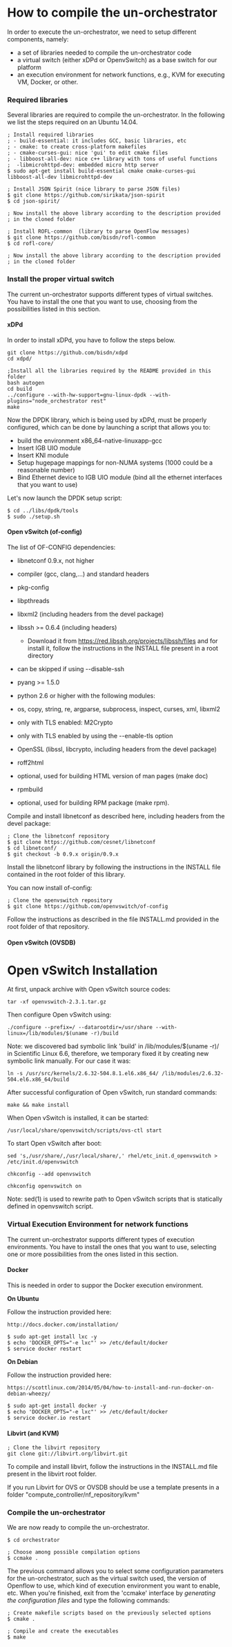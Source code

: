 # How to compile the un-orchestrator

In order to execute the un-orchestrator, we need to setup different components, namely:

  * a set of libraries needed to compile the un-orchestrator code
  * a virtual switch (either xDPd or OpenvSwitch) as a base switch for
    our platform
  * an execution environment for network functions, e.g., KVM for
    executing VM, Docker, or other.

### Required libraries

Several libraries are required to compile the un-orchestrator.
In the following we list the steps required on an Ubuntu 14.04.

	; Install required libraries
	; - build-essential: it includes GCC, basic libraries, etc
	; - cmake: to create cross-platform makefiles
	; - cmake-curses-gui: nice 'gui' to edit cmake files
	; - libboost-all-dev: nice c++ library with tons of useful functions
	;  -libmicrohttpd-dev: embedded micro http server
	$ sudo apt-get install build-essential cmake cmake-curses-gui libboost-all-dev libmicrohttpd-dev

	; Install JSON Spirit (nice library to parse JSON files)
	$ git clone https://github.com/sirikata/json-spirit
	$ cd json-spirit/

	; Now install the above library according to the description provided
	; in the cloned folder

	; Install ROFL-common  (library to parse OpenFlow messages)
	$ git clone https://github.com/bisdn/rofl-common  
	$ cd rofl-core/

	; Now install the above library according to the description provided
	; in the cloned folder


### Install the proper virtual switch

The current un-orchestrator supports different types of virtual switches.
You have to install the one that you want to use, choosing from the
possibilities listed in this section.


#### xDPd

In order to install xDPd, you have to follow the steps below.

	git clone https://github.com/bisdn/xdpd  
	cd xdpd/  

	;Install all the libraries required by the README provided in this folder  
	bash autogen  
	cd build  
	../configure --with-hw-support=gnu-linux-dpdk --with-plugins="node_orchestrator rest"   
	make

Now the DPDK library, which is being used by xDPd, must be properly
configured, which can be done by launching a script that allows you to:

  * build the environment x86_64-native-linuxapp-gcc
  * Insert IGB UIO module
  * Insert KNI module
  * Setup hugepage mappings for non-NUMA systems (1000 could be a
    reasonable number)
  * Bind Ethernet device to IGB UIO module (bind all the ethernet
    interfaces that you want to use)

Let's now launch the DPDK setup script:

	$ cd ../libs/dpdk/tools  
	$ sudo ./setup.sh  


#### Open vSwitch (of-config)

The list of OF-CONFIG dependencies:

- libnetconf 0.9.x, not higher

- compiler (gcc, clang,...) and standard headers
- pkg-config
- libpthreads
- libxml2 (including headers from the devel package)
- libssh >= 0.6.4 (including headers)
	- Download it from https://red.libssh.org/projects/libssh/files and for install it, follow the instructions in the INSTALL file present in a root directory
 - can be skipped if using --disable-ssh
 
- pyang >= 1.5.0
- python 2.6 or higher with the following modules:
 - os, copy, string, re, argparse, subprocess, inspect, curses, xml, libxml2
 - only with TLS enabled: M2Crypto

- only with TLS enabled by using the --enable-tls option
 - OpenSSL (libssl, libcrypto, including headers from the devel package)

- roff2html
 - optional, used for building HTML version of man pages (make doc)
- rpmbuild
 - optional, used for building RPM package (make rpm).

Compile and install libnetconf as described here, including headers from the devel package:

	; Clone the libnetconf repository
	$ git clone https://github.com/cesnet/libnetconf
    $ cd libnetconf/
    $ git checkout -b 0.9.x origin/0.9.x

Install the libnetconf library by following the instructions in the
INSTALL file contained in the root folder of this library.

You can now install of-config:

	; Clone the openvswitch repository
	$ git clone https://github.com/openvswitch/of-config    

Follow the instructions as described in the file INSTALL.md provided
in the root folder of that repository.


#### Open vSwitch (OVSDB)

Open vSwitch Installation
=========================

At first, unpack archive with Open vSwitch source codes:

    tar -xf openvswitch-2.3.1.tar.gz

Then configure Open vSwitch using:

    ./configure --prefix=/ --datarootdir=/usr/share --with-linux=/lib/modules/$(uname -r)/build

Note: we discovered bad symbolic link 'build' in /lib/modules/$(uname -r)/ in Scientific Linux 6.6,
therefore, we temporary fixed it by creating new symbolic link manually. For our case it was:

    ln -s /usr/src/kernels/2.6.32-504.8.1.el6.x86_64/ /lib/modules/2.6.32-504.el6.x86_64/build

After successful configuration of Open vSwitch, run standard commands:

    make && make install

When Open vSwitch is installed, it can be started:

    /usr/local/share/openvswitch/scripts/ovs-ctl start

To start Open vSwitch after boot:

    sed 's,/usr/share/,/usr/local/share/,' rhel/etc_init.d_openvswitch > /etc/init.d/openvswitch

    chkconfig --add openvswitch

    chkconfig openvswitch on

Note: sed(1) is used to rewrite path to Open vSwitch scripts that is statically defined
in openvswitch script.


### Virtual Execution Environment for network functions

The current un-orchestrator supports different types of execution environments.
You have to install the ones that you want to use, selecting one or more
possibilities from the ones listed in this section.

#### Docker

This is needed in order to suppor the Docker execution environment.

**On Ubuntu**

Follow the instruction provided here:

	http://docs.docker.com/installation/  

	$ sudo apt-get install lxc -y  
	$ echo 'DOCKER_OPTS="-e lxc"' >> /etc/default/docker  
	$ service docker restart

**On Debian**

Follow the instruction provided here:

	https://scottlinux.com/2014/05/04/how-to-install-and-run-docker-on-debian-wheezy/

	$ sudo apt-get install docker -y  
	$ echo 'DOCKER_OPTS="-e lxc"' >> /etc/default/docker  
	$ service docker.io restart

#### Libvirt (and KVM)

	; Clone the libvirt repository
	git clone git://libvirt.org/libvirt.git  

To compile and install libvirt, follow the instructions in the
INSTALL.md file present in the libvirt root folder.

If you run Libvirt for OVS or OVSDB should be use a template presents in a folder "compute_controller/nf_repository/kvm"

### Compile the un-orchestrator

We are now ready to compile the un-orchestrator.

	$ cd orchestrator

	; Choose among possible compilation options
	$ ccmake .  

The previous command allows you to select some configuration parameters for the
un-orchestrator, such as the virtual switch used, the version of Openflow to
use, which kind of execution environment you want to enable, etc.
When you're finished, exit from the 'ccmake' interface by *generating the
configuration files* and type the following commands:

	; Create makefile scripts based on the previously selected options
	$ cmake .

	; Compile and create the executables
	$ make
